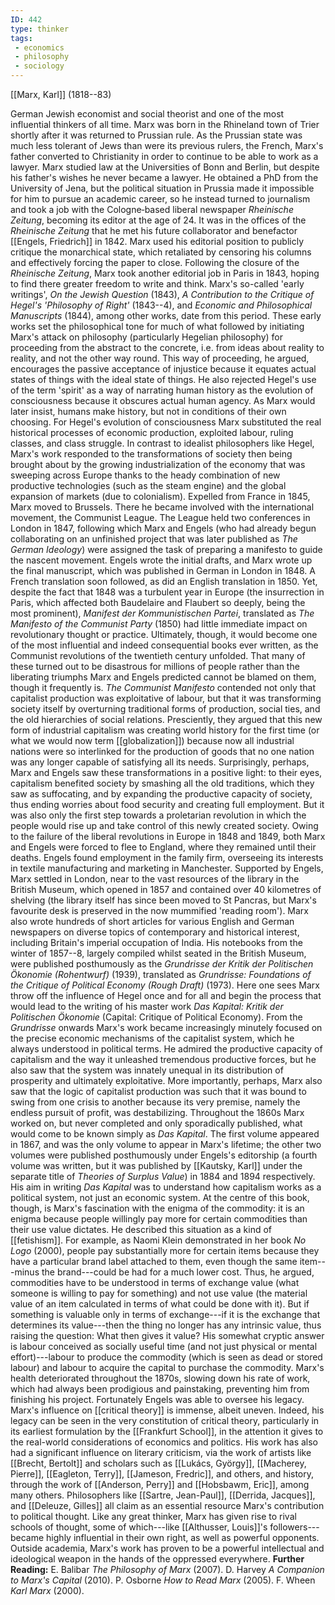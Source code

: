 ```yaml
---
ID: 442
type: thinker
tags: 
 - economics
 - philosophy
 - sociology
---
```


[[Marx, Karl]] 
(1818--83)


German Jewish economist and social theorist and one of the most
influential thinkers of all time. Marx was born in the Rhineland town of
Trier shortly after it was returned to Prussian rule. As the Prussian
state was much less tolerant of Jews than were its previous rulers, the
French, Marx's father converted to Christianity in order to continue to
be able to work as a lawyer. Marx studied law at the Universities of
Bonn and Berlin, but despite his father's wishes he never became a
lawyer.
He obtained a PhD from the University of Jena, but the political
situation in Prussia made it impossible for him to pursue an academic
career, so he instead turned to journalism and took a job with the
Cologne‐based liberal newspaper *Rheinische Zeitung*, becoming its
editor at the age of 24. It was in the offices of the *Rheinische Zeitung* that he met his future collaborator and benefactor [[Engels, Friedrich]] in 1842. Marx used
his editorial position to publicly critique the monarchical state, which
retaliated by censoring his columns and effectively forcing the paper to
close. Following the closure of the *Rheinische Zeitung*, Marx took
another editorial job in Paris in 1843, hoping to find there greater
freedom to write and think. Marx's so-called 'early writings', *On the
Jewish Question* (1843), *A Contribution to the Critique of Hegel's
'Philosophy of Right'* (1843--4), and *Economic and Philosophical
Manuscripts* (1844), among other works, date from this period.
These early works set the philosophical tone for much of what followed
by initiating Marx's attack on philosophy (particularly Hegelian
philosophy) for proceeding from the abstract to the concrete, i.e. from
ideas about reality to reality, and not the other way round. This way of
proceeding, he argued, encourages the passive acceptance of injustice
because it equates actual states of things with the ideal state of
things. He also rejected Hegel's use of the term 'spirit' as a way of
narrating human history as the evolution of consciousness because it
obscures actual human agency. As Marx would later insist, humans make
history, but not in conditions of their own choosing. For Hegel's
evolution of consciousness Marx substituted the real historical
processes of economic production, exploited labour, ruling classes, and
class struggle. In contrast to idealist philosophers like Hegel, Marx's
work responded to the transformations of society then being brought
about by the growing industrialization of the economy that was sweeping
across Europe thanks to the heady combination of new productive
technologies (such as the steam engine) and the global expansion of
markets (due to colonialism).
Expelled from France in 1845, Marx moved to Brussels. There he became
involved with the international movement, the Communist League. The
League held two conferences in London in 1847, following which Marx and
Engels (who had already begun collaborating on an unfinished project
that was later published as *The German Ideology*) were assigned the
task of preparing a manifesto to guide the nascent movement. Engels
wrote the initial drafts, and Marx wrote up the final manuscript, which
was published in German in London in 1848. A French translation soon
followed, as did an English translation in 1850. Yet, despite the fact
that 1848 was a turbulent year in Europe (the insurrection in Paris,
which affected both Baudelaire and Flaubert so deeply, being the most
prominent), *Manifest der Kommunistischen Partei*, translated as *The Manifesto of the Communist Party* (1850) had little immediate impact on
revolutionary thought or practice. Ultimately, though, it would become
one of the most influential and indeed consequential books ever written,
as the Communist revolutions of the twentieth century unfolded. That
many of these turned out to be disastrous for millions of people rather
than the liberating triumphs Marx and Engels predicted cannot be blamed
on them, though it frequently is.
*The* *Communist Manifesto* contended not only that capitalist
production was exploitative of labour, but that it was transforming
society itself by overturning traditional forms of production, social
ties, and the old hierarchies of social relations. Presciently, they
argued that this new form of industrial capitalism was creating world
history for the first time (or what we would now term
[[globalization]]) because
now all industrial nations were so interlinked for the production of
goods that no one nation was any longer capable of satisfying all its
needs. Surprisingly, perhaps, Marx and Engels saw these transformations
in a positive light: to their eyes, capitalism benefited society by
smashing all the old traditions, which they saw as suffocating, and by
expanding the productive capacity of society, thus ending worries about
food security and creating full employment. But it was also only the
first step towards a proletarian revolution in which the people would
rise up and take control of this newly created society.
Owing to the failure of the liberal revolutions in Europe in 1848 and
1849, both Marx and Engels were forced to flee to England, where they
remained until their deaths. Engels found employment in the family firm,
overseeing its interests in textile manufacturing and marketing in
Manchester. Supported by Engels, Marx settled in London, near to the
vast resources of the library in the British Museum, which opened in
1857 and contained over 40 kilometres of shelving (the library itself
has since been moved to St Pancras, but Marx's favourite desk is
preserved in the now mummified 'reading room'). Marx also wrote hundreds
of short articles for various English and German newspapers on diverse
topics of contemporary and historical interest, including Britain's
imperial occupation of India. His notebooks from the winter of 1857--8,
largely compiled whilst seated in the British Museum, were published
posthumously as the *Grundrisse der Kritik der Politischen Ökonomie
(Rohentwurf)* (1939), translated as *Grundrisse: Foundations of the
Critique of Political Economy (Rough Draft)* (1973). Here one sees Marx
throw off the influence of Hegel once and for all and begin the process
that would lead to the writing of his master work *Das Kapital: Kritik
der Politischen Ökonomie* (Capital: Critique of Political Economy).
From the *Grundrisse* onwards Marx's work became increasingly minutely
focused on the precise economic mechanisms of the capitalist system,
which he always understood in political terms. He admired the productive
capacity of capitalism and the way it unleashed tremendous productive
forces, but he also saw that the system was innately unequal in its
distribution of prosperity and ultimately exploitative. More
importantly, perhaps, Marx also saw that the logic of capitalist
production was such that it was bound to swing from one crisis to
another because its very premise, namely the endless pursuit of profit,
was destabilizing. Throughout the 1860s Marx worked on, but never
completed and only sporadically published, what would come to be known
simply as *Das Kapital*. The first volume appeared in 1867, and was the
only volume to appear in Marx's lifetime; the other two volumes were
published posthumously under Engels's editorship (a fourth volume was
written, but it was published by [[Kautsky, Karl]] under the separate
title of *Theories of Surplus Value*) in 1884 and 1894 respectively.
His aim in writing *Das Kapital* was to understand how capitalism works
as a political system, not just an economic system. At the centre of
this book, though, is Marx's fascination with the enigma of the
commodity: it is an enigma because people willingly pay more for certain
commodities than their use value dictates. He described this situation
as a kind of [[fetishism]].
For example, as Naomi Klein demonstrated in her book *No Logo* (2000),
people pay substantially more for certain items because they have a
particular brand label attached to them, even though the same
item---minus the brand---could be had for a much lower cost. Thus, he
argued, commodities have to be understood in terms of exchange value
(what someone is willing to pay for something) and not use value (the
material value of an item calculated in terms of what could be done with
it). But if something is valuable only in terms of exchange---if it is
the exchange that determines its value---then the thing no longer has
any intrinsic value, thus raising the question: What then gives it
value? His somewhat cryptic answer is labour conceived as socially
useful time (and not just physical or mental effort)---labour to produce
the commodity (which is seen as dead or stored labour) and labour to
acquire the capital to purchase the commodity.
Marx's health deteriorated throughout the 1870s, slowing down his rate
of work, which had always been prodigious and painstaking, preventing
him from finishing his project. Fortunately Engels was able to oversee
his legacy. Marx's influence on [[critical theory]] is immense, albeit
uneven. Indeed, his legacy can be seen in the very constitution of
critical theory, particularly in its earliest formulation by the
[[Frankfurt School]], in the
attention it gives to the real-world considerations of economics and
politics. His work has also had a significant influence on literary
criticism, via the work of artists like [[Brecht, Bertolt]] and scholars such
as [[Lukács, György]], [[Macherey, Pierre]], [[Eagleton, Terry]], [[Jameson, Fredric]], and others, and
history, through the work of [[Anderson, Perry]] and [[Hobsbawm, Eric]], among many
others. Philosophers like [[Sartre, Jean-Paul]], [[Derrida, Jacques]], and [[Deleuze, Gilles]] all claim as an
essential resource Marx's contribution to political thought. Like any
great thinker, Marx has given rise to rival schools of thought, some of
which---like [[Althusser, Louis]]'s
followers---became highly influential in their own right, as well as
powerful opponents. Outside academia, Marx's work has proven to be a
powerful intellectual and ideological weapon in the hands of the
oppressed everywhere.
**Further Reading:** E. Balibar *The Philosophy of Marx* (2007).
D. Harvey *A Companion to Marx's Capital* (2010).
P. Osborne *How to Read Marx* (2005).
F. Wheen *Karl Marx* (2000).
